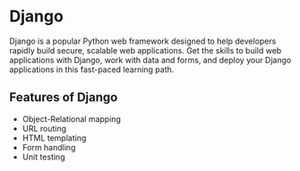 # Django
<p>Django is a popular Python web framework designed to help developers rapidly build secure, scalable web applications. Get the skills to build web applications with Django, work with data and forms, and deploy your Django applications in this fast-paced learning path.
</p>

<h2>Features of Django</h2>
<ul>
  <li>Object-Relational mapping</li>
  <li>URL routing</li>
  <li>HTML templating</li>
  <li>Form handling</li>
  <li>Unit testing</li>
</ul>
